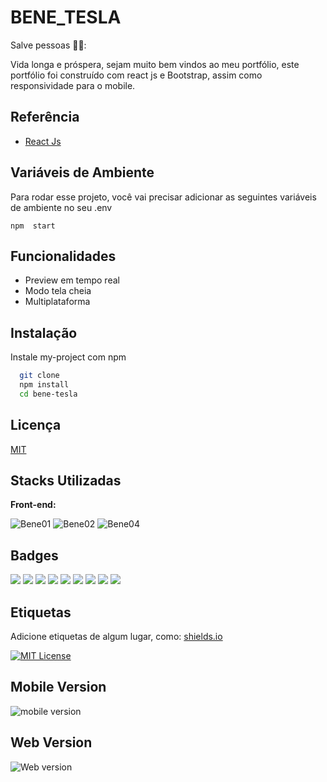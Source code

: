 # BENE_TESLA
Salve pessoas 🐱‍👤:

Vida longa e próspera, sejam muito bem vindos ao meu portfólio, este portfólio foi construído com react js e Bootstrap, assim como responsividade para o mobile.


## Referência

 - [React Js](https://reactjs.org/)


## Variáveis de Ambiente

Para rodar esse projeto, você vai precisar adicionar as seguintes variáveis de ambiente no seu .env

`npm  start`



## Funcionalidades

- Preview em tempo real
- Modo tela cheia
- Multiplataforma


## Instalação

Instale my-project com npm

```bash
  git clone
  npm install
  cd bene-tesla
```
    
## Licença

[MIT](https://choosealicense.com/licenses/mit/)


## Stacks Utilizadas
**Front-end:**


![Bene01](https://img.shields.io/badge/React-20232A?style=for-the-badge&logo=react&logoColor=61DAFB)
![Bene02](https://img.shields.io/badge/npm-CB3837?style=for-the-badge&logo=npm&logoColor=white)
![Bene04](https://img.shields.io/badge/JavaScript-323330?style=for-the-badge&logo=javascript&logoColor=F7DF1E)

## Badges

 
[![](https://badgen.net/github/issues/benetesla/Portifolio)]() [![](https://badgen.net/github/open-issues/benetesla/Portifolio)]() [![](https://badgen.net/github/commits/benetesla/Portifolio)]() [![](https://badgen.net/github/last-commit/benetesla/Portifolio)]() [![](https://badgen.net/github/branches/benetesla/Portifolio)]() [![](https://badgen.net/github/releases/benetesla/Portifolio)]() [![](https://badgen.net/github/tags/benetesla/Portifolio)]() [![](https://badgen.net/github/contributors/benetesla/Portifolio)]() [![](https://badgen.net/github/dependents-pkg/benetesla/Portifolio)]() 


## Etiquetas

Adicione etiquetas de algum lugar, como: [shields.io](https://shields.io/)

[![MIT License](https://img.shields.io/badge/License-MIT-green.svg)](https://choosealicense.com/licenses/mit/)

## Mobile Version

![mobile version](https://user-images.githubusercontent.com/78994881/210831240-adb93f95-418e-4078-8584-a8a83c93e8d8.png)

## Web Version

![Web version](https://user-images.githubusercontent.com/78994881/210831629-507d90e9-bb9e-4110-82ea-a46fd10a5bc7.png)



